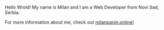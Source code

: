 Hello Wrold! My name is Milan and I am a Web Developer from Novi Sad, Serbia. <br/>

For more information about me, check out <a href="https://www.milanpanin.online">milanpanin.online!</a> 

<!--
**milanpanin/milanpanin** is a ✨ _special_ ✨ repository because its `README.md` (this file) appears on your GitHub profile.

Here are some ideas to get you started:

- 🔭 I’m currently working on ...
- 🌱 I’m currently learning ...
- 👯 I’m looking to collaborate on ...
- 🤔 I’m looking for help with ...
- 💬 Ask me about ...
- 📫 How to reach me: ...
- 😄 Pronouns: ...
- ⚡ Fun fact: ...
-->
